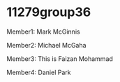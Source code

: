 # 11279group36

Member1: Mark McGinnis

Member2: Michael McGaha

Member3: This is Faizan Mohammad

Member4: Daniel Park
